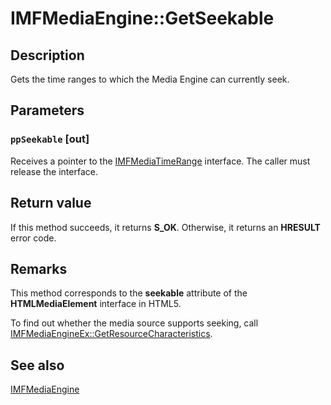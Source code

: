 # IMFMediaEngine::GetSeekable

## Description

Gets the time ranges to which the Media Engine can currently seek.

## Parameters

### `ppSeekable` [out]

Receives a pointer to the [IMFMediaTimeRange](https://learn.microsoft.com/windows/desktop/api/mfmediaengine/nn-mfmediaengine-imfmediatimerange) interface. The caller must release the interface.

## Return value

If this method succeeds, it returns **S_OK**. Otherwise, it returns an **HRESULT** error code.

## Remarks

This method corresponds to the **seekable** attribute of the **HTMLMediaElement** interface in HTML5.

To find out whether the media source supports seeking, call [IMFMediaEngineEx::GetResourceCharacteristics](https://learn.microsoft.com/windows/desktop/api/mfmediaengine/nf-mfmediaengine-imfmediaengineex-getresourcecharacteristics).

## See also

[IMFMediaEngine](https://learn.microsoft.com/windows/desktop/api/mfmediaengine/nn-mfmediaengine-imfmediaengine)